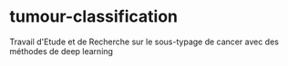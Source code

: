 # tumour-classification
Travail d'Etude et de Recherche sur le sous-typage de cancer avec des méthodes de deep learning
